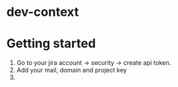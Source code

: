 # dev-context

# Getting started

1. Go to your jira account -> security -> create api token. 
2. Add your mail, domain and project key
3. 

